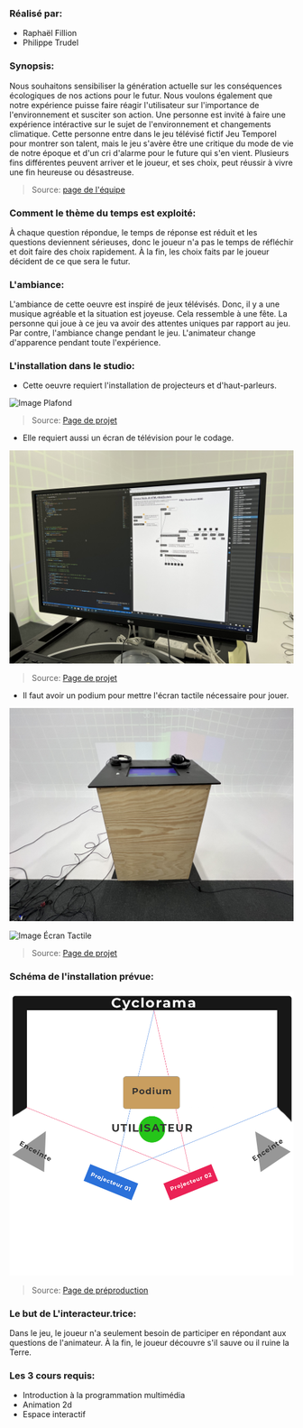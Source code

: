 ### Réalisé par:
- Raphaël Fillion
- Philippe Trudel

### Synopsis:
Nous souhaitons sensibiliser la génération actuelle sur les conséquences écologiques de nos actions pour le futur. Nous voulons également que notre expérience puisse faire réagir l'utilisateur sur l'importance de l'environnement et susciter son action. Une personne est invité à faire une expérience intéractive sur le sujet de l'environnement et changements climatique. Cette personne entre dans le jeu télévisé fictif Jeu Temporel pour montrer son talent, mais le jeu s'avère être une critique du mode de vie de notre époque et d'un cri d'alarme pour le future qui s'en vient. Plusieurs fins différentes peuvent arriver et le joueur, et ses choix, peut réussir à vivre une fin heureuse ou désastreuse.

>Source: [page de l'équipe](https://tim-montmorency.com/2022/projets/Jeu-Temporel/docs/web/index.html)


### Comment le thème du temps est exploité:
À chaque question répondue, le temps de réponse est réduit et les questions deviennent sérieuses, donc le joueur n'a pas le temps de réfléchir et doit faire des choix rapidement. À la fin, les choix faits par le joueur décident de ce que sera le futur.

### L'ambiance:
L'ambiance de cette oeuvre est inspiré de jeux télévisés. Donc, il y a une musique agréable et la situation est joyeuse. Cela ressemble à une fête. La personne 
qui joue à ce jeu va avoir des attentes uniques par rapport au jeu. Par contre, l'ambiance change pendant le jeu. L'animateur change d'apparence pendant toute l'expérience. 

### L'installation dans le studio: 

- Cette oeuvre requiert l'installation de projecteurs et d'haut-parleurs.

![Image Plafond](../../media/mediajeutemporel/image_installation.jpeg)

>Source: [Page de projet](https://tim-montmorency.com/2022/projets/Jeu-Temporel/docs/web/index.html)

- Elle requiert aussi un écran de télévision pour le codage.

![Image Télévision](../../media/mediajeutemporel/max.jpeg)

>Source: [Page de projet](https://tim-montmorency.com/2022/projets/Jeu-Temporel/docs/web/index.html)

- Il faut avoir un podium pour mettre l'écran tactile nécessaire pour jouer.

![Image Podium](../../media/mediajeutemporel/podium.jpeg)

![Image Écran Tactile](../../media/mediajeutemporel/experience.jpeg)

>Source: [Page de projet](https://tim-montmorency.com/2022/projets/Jeu-Temporel/docs/web/index.html)

### Schéma de l'installation prévue:
![Image Plantation](../../media/mediajeutemporel/plantation.png)

>Source: [Page de préproduction](https://tim-montmorency.com/2022/projets/Jeu-Temporel/docs/web/preproduction.html)

### Le but de L'interacteur.trice:
Dans le jeu, le joueur n'a seulement besoin de participer en répondant aux questions de l'animateur. À la fin, le joueur découvre s'il sauve ou il ruine la Terre.

### Les 3 cours requis:
- Introduction à la programmation multimédia
- Animation 2d
- Espace interactif


